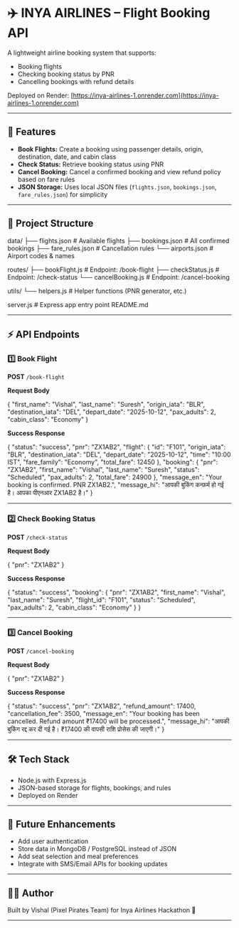# ✈️ INYA AIRLINES – Flight Booking API

A lightweight airline booking system that supports:

* Booking flights
* Checking booking status by PNR
* Cancelling bookings with refund details

Deployed on Render: [https://inya-airlines-1.onrender.com](https://inya-airlines-1.onrender.com)

---

## 🚀 Features

* **Book Flights:** Create a booking using passenger details, origin, destination, date, and cabin class
* **Check Status:** Retrieve booking status using PNR
* **Cancel Booking:** Cancel a confirmed booking and view refund policy based on fare rules
* **JSON Storage:** Uses local JSON files (`flights.json`, `bookings.json`, `fare_rules.json`) for simplicity

---

## 📂 Project Structure

data/
├── flights.json       # Available flights
├── bookings.json      # All confirmed bookings
├── fare_rules.json    # Cancellation rules
└── airports.json      # Airport codes & names

routes/
├── bookFlight.js      # Endpoint: /book-flight
├── checkStatus.js     # Endpoint: /check-status
└── cancelBooking.js   # Endpoint: /cancel-booking

utils/
└── helpers.js         # Helper functions (PNR generator, etc.)

server.js              # Express app entry point
README.md

---

## ⚡ API Endpoints

### 1️⃣ Book Flight

**POST** `/book-flight`

**Request Body**

{
"first_name": "Vishal",
"last_name": "Suresh",
"origin_iata": "BLR",
"destination_iata": "DEL",
"depart_date": "2025-10-12",
"pax_adults": 2,
"cabin_class": "Economy"
}

**Success Response**

{
"status": "success",
"pnr": "ZX1AB2",
"flight": {
"id": "F101",
"origin_iata": "BLR",
"destination_iata": "DEL",
"depart_date": "2025-10-12",
"time": "10:00 IST",
"fare_family": "Economy",
"total_fare": 12450
},
"booking": {
"pnr": "ZX1AB2",
"first_name": "Vishal",
"last_name": "Suresh",
"status": "Scheduled",
"pax_adults": 2,
"total_fare": 24900
},
"message_en": "Your booking is confirmed. PNR ZX1AB2.",
"message_hi": "आपकी बुकिंग कन्फ़र्म हो गई है। आपका पीएनआर ZX1AB2 है।"
}

---

### 2️⃣ Check Booking Status

**POST** `/check-status`

**Request Body**

{
"pnr": "ZX1AB2"
}

**Success Response**

{
"status": "success",
"booking": {
"pnr": "ZX1AB2",
"first_name": "Vishal",
"last_name": "Suresh",
"flight_id": "F101",
"status": "Scheduled",
"pax_adults": 2,
"cabin_class": "Economy"
}
}

---

### 3️⃣ Cancel Booking

**POST** `/cancel-booking`

**Request Body**

{
"pnr": "ZX1AB2"
}

**Success Response**

{
"status": "success",
"pnr": "ZX1AB2",
"refund_amount": 17400,
"cancellation_fee": 3500,
"message_en": "Your booking has been cancelled. Refund amount ₹17400 will be processed.",
"message_hi": "आपकी बुकिंग रद्द कर दी गई है। ₹17400 की वापसी राशि प्रोसेस की जाएगी।"
}

---

## 🛠️ Tech Stack

* Node.js with Express.js
* JSON-based storage for flights, bookings, and rules
* Deployed on Render

---

## 📌 Future Enhancements

* Add user authentication
* Store data in MongoDB / PostgreSQL instead of JSON
* Add seat selection and meal preferences
* Integrate with SMS/Email APIs for booking updates

---

## 👨‍💻 Author

Built by Vishal (Pixel Pirates Team) for Inya Airlines Hackathon 🚀

---
